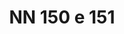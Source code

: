---
title: "NN 150 e 151"
plant-name: "NN 150"
plant-number: "150_151"
plant-xml: "/assets/xml/plant150_151.xml"
plant-title: "NN 150 e 151"
plant-taxon-link: ""
plant-taxon-link: ""
layout: single-xml
---